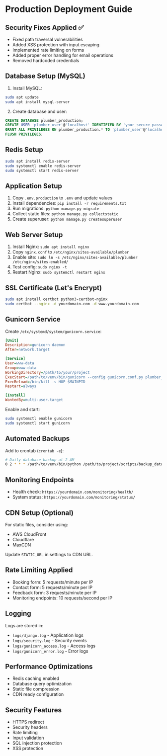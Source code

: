 # Production Deployment Guide

## Security Fixes Applied ✅
- Fixed path traversal vulnerabilities
- Added XSS protection with input escaping
- Implemented rate limiting on forms
- Added proper error handling for email operations
- Removed hardcoded credentials

## Database Setup (MySQL)

1. Install MySQL:
```bash
sudo apt update
sudo apt install mysql-server
```

2. Create database and user:
```sql
CREATE DATABASE plumber_production;
CREATE USER 'plumber_user'@'localhost' IDENTIFIED BY 'your_secure_password';
GRANT ALL PRIVILEGES ON plumber_production.* TO 'plumber_user'@'localhost';
FLUSH PRIVILEGES;
```

## Redis Setup

```bash
sudo apt install redis-server
sudo systemctl enable redis-server
sudo systemctl start redis-server
```

## Application Setup

1. Copy `.env.production` to `.env` and update values
2. Install dependencies: `pip install -r requirements.txt`
3. Run migrations: `python manage.py migrate`
4. Collect static files: `python manage.py collectstatic`
5. Create superuser: `python manage.py createsuperuser`

## Web Server Setup

1. Install Nginx: `sudo apt install nginx`
2. Copy `nginx.conf` to `/etc/nginx/sites-available/plumber`
3. Enable site: `sudo ln -s /etc/nginx/sites-available/plumber /etc/nginx/sites-enabled/`
4. Test config: `sudo nginx -t`
5. Restart Nginx: `sudo systemctl restart nginx`

## SSL Certificate (Let's Encrypt)

```bash
sudo apt install certbot python3-certbot-nginx
sudo certbot --nginx -d yourdomain.com -d www.yourdomain.com
```

## Gunicorn Service

Create `/etc/systemd/system/gunicorn.service`:
```ini
[Unit]
Description=gunicorn daemon
After=network.target

[Service]
User=www-data
Group=www-data
WorkingDirectory=/path/to/your/project
ExecStart=/path/to/venv/bin/gunicorn --config gunicorn.conf.py plumber_site.wsgi:application
ExecReload=/bin/kill -s HUP $MAINPID
Restart=always

[Install]
WantedBy=multi-user.target
```

Enable and start:
```bash
sudo systemctl enable gunicorn
sudo systemctl start gunicorn
```

## Automated Backups

Add to crontab (`crontab -e`):
```bash
# Daily database backup at 2 AM
0 2 * * * /path/to/venv/bin/python /path/to/project/scripts/backup_database.py
```

## Monitoring Endpoints

- Health check: `https://yourdomain.com/monitoring/health/`
- System status: `https://yourdomain.com/monitoring/status/`

## CDN Setup (Optional)

For static files, consider using:
- AWS CloudFront
- Cloudflare
- MaxCDN

Update `STATIC_URL` in settings to CDN URL.

## Rate Limiting Applied

- Booking form: 5 requests/minute per IP
- Contact form: 5 requests/minute per IP  
- Feedback form: 3 requests/minute per IP
- Monitoring endpoints: 10 requests/second per IP

## Logging

Logs are stored in:
- `logs/django.log` - Application logs
- `logs/security.log` - Security events
- `logs/gunicorn_access.log` - Access logs
- `logs/gunicorn_error.log` - Error logs

## Performance Optimizations

- Redis caching enabled
- Database query optimization
- Static file compression
- CDN ready configuration

## Security Features

- HTTPS redirect
- Security headers
- Rate limiting
- Input validation
- SQL injection protection
- XSS protection
